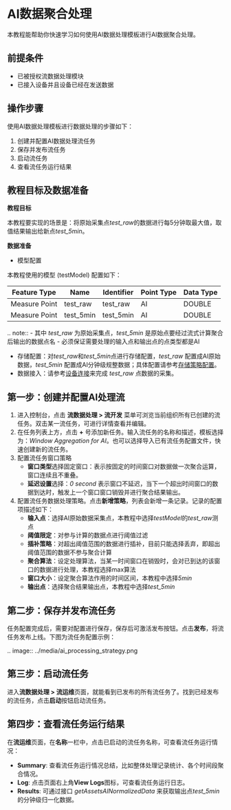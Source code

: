 # AI数据聚合处理

本教程能帮助你快速学习如何使用AI数据处理模板进行AI数据聚合处理。

## 前提条件

- 已被授权流数据处理模块
- 已接入设备并且设备已经在发送数据

## 操作步骤

使用AI数据处理模板进行数据处理的步骤如下：

1. 创建并配置AI数据处理流任务
2. 保存并发布流任务
3. 启动流任务
4. 查看流任务运行结果

## 教程目标及数据准备

**教程目标**

本教程要实现的场景是：将原始采集点*test_raw*的数据进行每5分钟取最大值，取值结果输出给新点*test_5min*。

**数据准备**

- 模型配置

本教程使用的模型 (testModel) 配置如下：

Feature Type|Name|Identifier|Point Type |Data Type
---|---|---|---|---
Measure Point	 | test_raw | test_raw |AI |DOUBLE
Measure Point	 | test_5min |test_5min |AI |DOUBLE

.. note:: - 其中 *test_raw* 为原始采集点，*test_5min* 是原始点要经过流式计算聚合后输出的数据点名
        - 必须保证需要处理的输入点和输出点的点类型都是AI

- 存储配置：对*test_raw*和*test_5min*点进行存储配置，*test_raw* 配置成AI原始数据，*test_5min* 配置成AI分钟级规整数据；具体配置请参考[存储策略配置](https://www.envisioniot.com/docs/data-asset/zh_CN/latest/learn/storage_policy_overview.html)。
- 数据接入：请参考[设备连接](https://www.envisioniot.com/docs/device-connection/zh_CN/latest/quickstart/gettingstarted_device_connection.html)来完成 *test_raw* 点数据的采集。


## 第一步：创建并配置AI处理流

1. 进入控制台，点击 **流数据处理 > 流开发** 菜单可浏览当前组织所有已创建的流任务。双击某一流任务，可进行详情查看并编辑。
2. 在任务列表上方，点击  **+** 号添加新任务。输入流任务的名称和描述，模板选择为：*Window Aggregation for AI*。也可以选择导入已有流任务配置文件，快速创建新的流任务。
3. 配置流任务窗口策略
   - **窗口类型**选择固定窗口：表示按固定的时间窗口对数据做一次聚合运算，窗口连续且不重叠。
   - **延迟设置**选择：*0 second* 表示窗口不延迟，当下一个超出时间窗口的数据到达时，触发上一个窗口窗口销毁并进行聚合结果输出。
4. 配置流任务数据处理策略。点击**新增策略**，列表会新增一条记录。记录的配置项描述如下：
    - **输入点**：选择AI原始数据采集点，本教程中选择*testModel*的*test_raw*测点
    - **阈值限定**：对参与计算的数据点进行阈值过滤
    - **插补策略**：对超出阈值范围的数据进行插补，目前只能选择丢弃，即超出阈值范围的数据不参与聚合计算
    - **聚合算法**：设定处理算法，当某一时间窗口在销毁时，会对已到达的该窗口的数据进行处理，本教程选择max算法
    - **窗口大小**：设定聚合算法作用的时间区间，本教程中选择*5min*
    - **输出点**：选择聚合结果输出点，本教程中选择*test_5min*


## 第二步：保存并发布流任务
任务配置完成后，需要对配置进行保存，保存后可激活发布按钮。点击**发布**，将流任务发布上线。下图为流任务配置示例：

.. image:: ../media/ai_processing_strategy.png

## 第三步：启动流任务
进入**流数据处理 > 流运维**页面，就能看到已发布的所有流任务了。找到已经发布的流任务，点击**启动**按钮启动流任务。

## 第四步：查看流任务运行结果
在**流运维**页面，在**名称**一栏中，点击已启动的流任务名称，可查看流任务运行情况：
- **Summary**: 查看流任务运行情况总结，比如整体处理记录统计、各个时间段聚合情况。
- **Log**: 点击页面右上角**View Logs**图标，可查看流任务运行日志。
- **Results**: 可通过接口 *getAssetsAINormalizedData* 来获取输出点*test_5min*的分钟级归一化数据。

<!--end-->